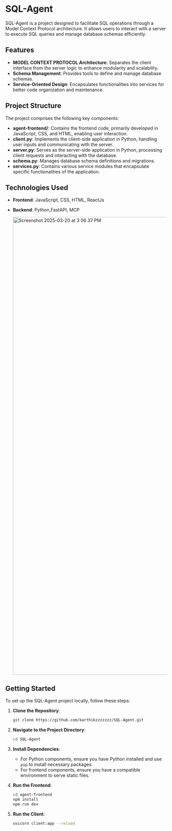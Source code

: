 # SQL-Agent

SQL-Agent is a project designed to facilitate SQL operations through a Model Context Protocol architecture. It allows users to interact with a server to execute SQL queries and manage database schemas efficiently.

## Features

- **MODEL CONTEXT PROTOCOL Architecture**: Separates the client interface from the server logic to enhance modularity and scalability.
- **Schema Management**: Provides tools to define and manage database schemas.
- **Service-Oriented Design**: Encapsulates functionalities into services for better code organization and maintenance.

## Project Structure

The project comprises the following key components:

- **agent-frontend/**: Contains the frontend code, primarily developed in JavaScript, CSS, and HTML, enabling user interaction.
- **client.py**: Implements the client-side application in Python, handling user inputs and communicating with the server.
- **server.py**: Serves as the server-side application in Python, processing client requests and interacting with the database.
- **schema.py**: Manages database schema definitions and migrations.
- **services.py**: Contains various service modules that encapsulate specific functionalities of the application.

## Technologies Used

- **Frontend**: JavaScript, CSS, HTML, ReactJs
- **Backend**: Python,FastAPI, MCP

  <img width="1430" alt="Screenshot 2025-03-20 at 3 06 37 PM" src="https://github.com/user-attachments/assets/b3bd8322-7ebb-4f05-93a5-fdceaed52ef2" />


## Getting Started

To set up the SQL-Agent project locally, follow these steps:

1. **Clone the Repository**:
   ```bash
   git clone https://github.com/karthikzzzzzzz/SQL-Agent.git
   ```

2. **Navigate to the Project Directory**:
   ```bash
   cd SQL-Agent
   ```

3. **Install Dependencies**:
   - For Python components, ensure you have Python installed and use `pip` to install necessary packages.
   - For frontend components, ensure you have a compatible environment to serve static files.

4. **Run the Frontend**:
   ```bash
   cd agent-frontend
   npm install
   npm run dev
   ```

5. **Run the Client**:
   ```bash
   uvicorn client:app --reload
   ```



